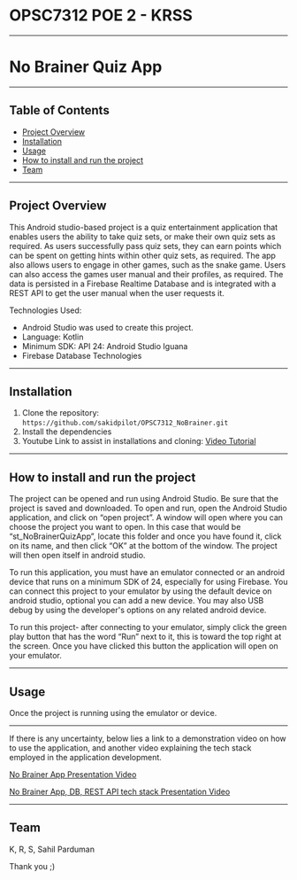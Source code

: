 # OPSC7312 POE 2 - KRSS
___

# No Brainer Quiz App
___

## Table of Contents

- [Project Overview](#project-overview)
- [Installation](#installation)
- [Usage](#usage)
- [How to install and run the project](#how-to-install-and-run-the-project)
- [Team](#team)

___

## Project Overview

This Android studio-based project is a quiz entertainment application that enables users the ability to take quiz sets, or make their own quiz sets as required. As users successfully pass quiz sets, they can earn points which can be spent on getting hints within other quiz sets, as required. The app also allows users to engage in other games, such as the snake game. Users can also access the games user manual and their profiles, as required. The data is persisted in a Firebase Realtime Database and is integrated with a REST API to get the user manual when the user requests it.

Technologies Used:
- Android Studio was used to create this project.
- Language: Kotlin
- Minimum SDK:  API 24: Android Studio Iguana
- Firebase Database Technologies
___

## Installation

1. Clone the repository: `https://github.com/sakidpilot/OPSC7312_NoBrainer.git`
2. Install the dependencies
3. Youtube Link to assist in installations and cloning: [Video Tutorial](https://www.youtube.com/watch?v=JSwRqOZo2Y8)
___

## How to install and run the project
The project can be opened and run using Android Studio. Be sure that the project is saved and downloaded. To open and run, open the Android Studio application, and click on “open project”. A window will open where you can choose the project you want to open. In this case that would be “st_NoBrainerQuizApp”, locate this folder and once you have found it, click on its name, and then click “OK” at the bottom of the window. The project will then open itself in android studio.

To run this application, you must have an emulator connected or an android device that runs on a minimum SDK of 24, especially for using Firebase. You can connect this project to your emulator by using the default device on android studio, optional you can add a new device. You may also USB debug by using the developer's options on any related android device.

To run this project- after connecting to your emulator, simply click the green play button that has the word “Run” next to it, this is toward the top right at the screen. Once you have clicked this button the application will open on your emulator.
___

## Usage

Once the project is running using the emulator or device.

___

If there is any uncertainty, below lies a link to a demonstration video on how to use the application, and another video explaining the tech stack employed in the application development.

[No Brainer App Presentation Video](https://youtu.be/XVBMSLy3TrA)


[No Brainer App, DB, REST API tech stack Presentation Video](https://youtu.be/QwDc9Z9QMiE)

___


## Team

K, R, S, Sahil Parduman

Thank you ;)
